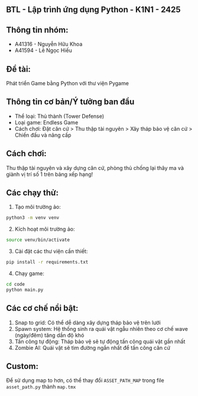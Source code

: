 BTL - Lập trình ứng dụng Python - K1N1 - 2425
---

## Thông tin nhóm:
- A41316 - Nguyễn Hữu Khoa
- A41594 - Lê Ngọc Hiếu

## Đề tài:

Phát triển Game bằng Python với thư viện Pygame

## Thông tin cơ bản/Ý tưởng ban đầu
- Thể loại: Thủ thành (Tower Defense)
- Loại game: Endless Game
- Cách chơi: Đặt căn cứ > Thu thập tài nguyên > Xây tháp bảo vệ căn cứ > Chiến đấu và nâng cấp

## Cách chơi:

Thu thập tài nguyên và xây dựng căn cứ, phòng thủ chống lại thây ma và giành vị trí số 1 trên bảng xếp hạng!

## Các chạy thử:

1. Tạo môi trường ảo:

```bash
python3 -m venv venv
```

2. Kích hoạt môi trường ảo:

```bash
source venv/bin/activate
```

3. Cài đặt các thư viện cần thiết:

```bash
pip install -r requirements.txt
```

4. Chạy game:

```bash
cd code
python main.py
```

## Các cơ chế nổi bật:

1. Snap to grid: Có thể dễ dàng xây dựng tháp bảo vệ trên lưới
2. Spawn system: Hệ thống sinh ra quái vật ngẫu nhiên theo cơ chế wave (ngày/đêm) tăng dần độ khó
3. Tấn công tự động: Tháp bảo vệ sẽ tự động tấn công quái vật gần nhất
4. Zombie AI: Quái vật sẽ tìm đường ngắn nhất để tấn công căn cứ

## Custom:

Để sử dụng map to hơn, có thể thay đổi `ASSET_PATH_MAP` trong file `asset_path.py` thành `map.tmx`